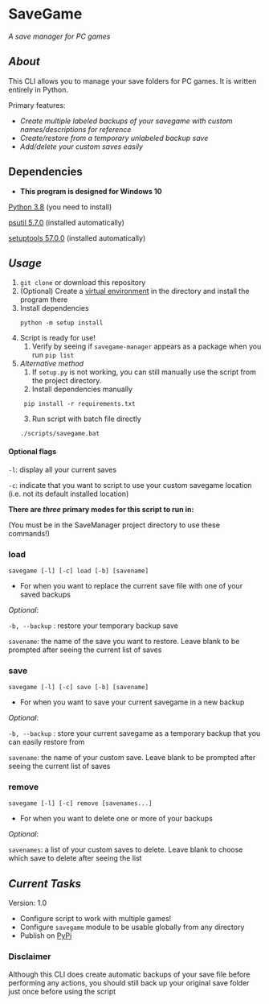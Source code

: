 # SaveGame
_A save manager for PC games_

## _About_
This CLI allows you to manage your save folders for PC games. It is written entirely in Python.

Primary features:
- _Create multiple labeled backups of your savegame with custom names/descriptions for reference_
- _Create/restore from a temporary unlabeled backup save_
- _Add/delete your custom saves easily_

## Dependencies

* **This program is designed for Windows 10**

[Python 3.8](https://www.python.org/downloads/release/python-380/) (you need to install)

[psutil 5.7.0](https://pypi.org/project/psutil/) (installed automatically)

[setuptools 57.0.0](https://pypi.org/project/setuptools/) (installed automatically)


## _Usage_

1. `git clone` or download this repository
2. (Optional) Create a [virtual environment](https://docs.python.org/3/library/venv.html) in the directory and install the program there
3. Install dependencies
   ```
   python -m setup install
   ```
4. Script is ready for use!
   1. Verify by seeing if `savegame-manager` appears as a package when you run `pip list`
5. _Alternative method_
   1. If `setup.py` is not working, you can still manually use the script from the project directory.
   2. Install dependencies manually
   ```
    pip install -r requirements.txt
   ```
   3. Run script with batch file directly
   ```
   ./scripts/savegame.bat
   ```

#### Optional flags

`-l`: display all your current saves

`-c`: indicate that you want to script to use your custom savegame location (i.e. not its default installed location)

**There are _three_ primary modes for this script to run in:**

(You must be in the SaveManager project directory to use these commands!)

### load
```
savegame [-l] [-c] load [-b] [savename]
```

- For when you want to replace the current save file with one of your saved backups

_Optional_:

`-b, --backup`  : restore your temporary backup save

`savename`: the name of the save you want to restore. Leave blank to be prompted after seeing the current list of saves

### save
```
savegame [-l] [-c] save [-b] [savename]
```

- For when you want to save your current savegame in a new backup

_Optional_:

`-b, --backup`  : store your current savegame as a temporary backup that you can easily restore from

`savename`: the name of your custom save. Leave blank to be prompted after seeing the current list of saves

### remove
```
savegame [-l] [-c] remove [savenames...]
```

- For when you want to delete one or more of your backups

_Optional_:

`savenames`: a list of your custom saves to delete. Leave blank to choose which save to delete after seeing the list


## _Current Tasks_
Version: 1.0
- Configure script to work with multiple games!
- Configure `savegame` module to be usable globally from any directory
- Publish on [PyPi](https://pypi.org/)


### Disclaimer
Although this CLI does create automatic backups of your save file before performing any actions, you should still
back up your original save folder just once before using the script
